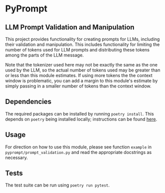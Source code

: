 # PyPrompt
## LLM Prompt Validation and Manipulation

This project provides functionality for creating prompts for LLMs, including their validation and manipulation. This includes functionality for limiting the number of tokens used for LLM prompts and distributing these tokens among the parts of the LLM message.

Note that the tokenizer used here may not be exactly the same as the one used by the LLM, so the actual number of tokens used may be greater than or less than this module estimates. If using more tokens the the context window is problematic, you can add a margin to this module's estimate by simply passing in a smaller number of tokens than the context window.

## Dependencies

The required packages can be installed by running `poetry install`. This depends on `poetry` being installed locally; instructions can be found [here](https://python-poetry.org/docs/).

## Usage

For direction on how to use this module, please see function `example` in `pyprompt/prompt_validation.py` and read the appropriate docstrings as necessary.

## Tests

The test suite can be run using `poetry run pytest`.